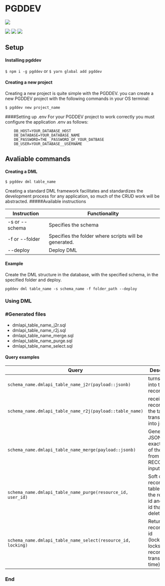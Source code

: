 # PGDDEV

![](https://desenroladev.com.br/public/logo-180x180.png)

![](https://img.shields.io/github/stars/Desenroladev/pgddev.svg) ![](https://img.shields.io/github/forks/Desenroladev/pgddev.svg) ![](https://img.shields.io/github/issues/Desenroladev/pgddev.svg)

## Setup

#### Installing pgddev

`$ npm i -g pgddev` or `$ yarn global add pgddev`

#### Creating a new project

Creating a new project is quite simple with the PGDDEV. you can create a new PGDDEV project with the following commands in your OS terminal:

`$ pgddev new project_name`

####Setting up .env
For your PGDDEV project to work correctly you must configure the application .env as follows:

```.env
	DB_HOST=YOUR_DATABASE_HOST
	DB_DATABASE=YOUR_DATABASE_NAME
	DB_PASSWORD=THE__PASSWORD_OF_YOUR_DATBASE
	DB_USER=YOUR_DATABASE__USERNAME

```

## Avaliable commands

#### Creating a DML

`$ pgddev dml table_name`

Creating a standard DML framework facilitates and standardizes the development process for any application, so much of the CRUD work will be abstracted.
#####Available instructions

| Instruction    | Functionality                                         |
| -------------- | ----------------------------------------------------- |
| -s or --schema | Specifies the schema                                  |
| -f or --folder | Specifies the folder where scripts will be generated. |
| --deploy       | Deploy DML                                            |

#### Example

Create the DML structure in the database, with the specified schema, in the specified folder and deploy.

`pgddev dml table_name -s schema_name -f folder_path --deploy`

### Using DML

### #Generated files

- dmlapi_table_name_j2r.sql
- dmlapi_table_name_r2j.sql
- dmlapi_table_name_merge.sql
- dmlapi_table_name_purge.sql
- dmlapi_table_name_select.sql

#### Query examples

| Query                                                        | Description                                                                       |
| ------------------------------------------------------------ | --------------------------------------------------------------------------------- |
| `schema_name.dmlapi_table_name_j2r(payload::jsonb)`          | turns a jsonb into table record.                                                  |
| `schema_name.dmlapi_table_name_r2j(payload::table_name)`     | receives a record from the table and transforms it into jsonb.                    |
| `schema_name.dmlapi_table_name_merge(payload::jsonb)`        | Generates a JSON in the exact format of the table from a RECORD input.            |
| `schema_name.dmlapi_table_name_purge(resource_id, user_id)`  | Soft delete a record in a table from the resource id and user id that deleted it. |
| `schema_name.dmlapi_table_name_select(resource_id, locking)` | Returns record from id (locking=true locks the record at transaction time)        |

### End
